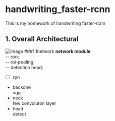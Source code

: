 # handwriting_faster-rcnn
This is my homework of handwriting faster-rcnn
## 1. Overall Architectural
![image](https://note.youdao.com/yws/api/personal/file/989EC31C6C444CC39A133B102BD89DF3?method=download&shareKey=88e5c4fdbaa31e7ef4b260d0a6a32094)
###1.1network
**network module**  
-- rpn;  
-- roi-pooling;  
-- detection head;    
- [ ] rpn
- backone  
vgg
- neck  
few convoluton layer
- head  
detect
